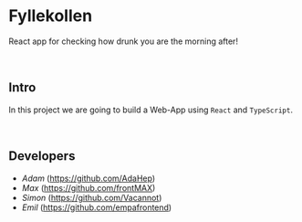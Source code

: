 # Fyllekollen

React app for checking how drunk you are the morning after!

<br>

## Intro

In this project we are going to build a Web-App using `React` and `TypeScript`.

<br>

## Developers

- _Adam_ (https://github.com/AdaHep)
- _Max_ (https://github.com/frontMAX)
- _Simon_ (https://github.com/Vacannot)
- _Emil_ (https://github.com/empafrontend)
